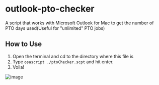 # outlook-pto-checker
A script that works with Microsoft Outlook for Mac to get the number of PTO days used(Useful for "unlimited" PTO jobs)

## How to Use

1. Open the terminal and cd to the directory where this file is
2. Type `osascript ./ptoChecker.scpt` and hit enter.
3. Voila!

![image](https://github.com/veryscarycary/outlook-pto-checker/assets/16945851/954e6983-3d38-4be3-aff0-cdc618957b46)
